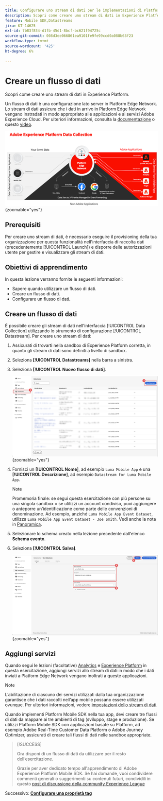 ```yaml
---
title: Configurare uno stream di dati per le implementazioni di Platform Mobile SDK
description: Scopri come creare uno stream di dati in Experience Platform.
feature: Mobile SDK,Datastreams
jira: KT-14625
exl-id: 7b83f834-d1fb-45d1-8bcf-bc621f94725c
source-git-commit: 008d3ee066861ea9101fe9fe99ccd0a088b63f23
workflow-type: tm+mt
source-wordcount: '425'
ht-degree: 6%

---
```


# Creare un flusso di dati

Scopri come creare uno stream di dati in Experience Platform.

Un flusso di dati è una configurazione lato server in Platform Edge Network. Lo stream di dati assicura che i dati in arrivo in Platform Edge Network vengano instradati in modo appropriato alle applicazioni e ai servizi Adobe Experience Cloud. Per ulteriori informazioni, consulta la [documentazione](https://experienceleague.adobe.com/en/docs/experience-platform/datastreams/overview) o questo [video](https://experienceleague.adobe.com/en/docs/platform-learn/data-collection/edge-network/configure-datastreams).

![Architettura](assets/architecture.png){zoomable="yes"}

## Prerequisiti

Per creare uno stream di dati, è necessario eseguire il provisioning della tua organizzazione per questa funzionalità nell&#39;interfaccia di raccolta dati (precedentemente [!UICONTROL Launch]) e disporre delle autorizzazioni utente per gestire e visualizzare gli stream di dati.

## Obiettivi di apprendimento

In questa lezione verranno fornite le seguenti informazioni:

* Sapere quando utilizzare un flusso di dati.
* Creare un flusso di dati.
* Configurare un flusso di dati.

## Creare un flusso di dati

È possibile creare gli stream di dati nell&#39;interfaccia [!UICONTROL Data Collection] utilizzando lo strumento di configurazione [!UICONTROL Datastream]. Per creare uno stream di dati:

1. Assicurati di trovarti nella sandbox di Experience Platform corretta, in quanto gli stream di dati sono definiti a livello di sandbox.
1. Seleziona **[!UICONTROL Datastreams]** nella barra a sinistra.
1. Seleziona **[!UICONTROL Nuovo flusso di dati]**.

   ![home datastreams](assets/datastream-new.png){zoomable="yes"}

1. Fornisci un **[!UICONTROL Nome]**, ad esempio `Luma Mobile App` e una **[!UICONTROL Descrizione]**, ad esempio `Datastream for Luma Mobile App`.

   >[!NOTE]
   >
   >Promemoria finale: se segui questa esercitazione con più persone su una singola sandbox o se utilizzi un account condiviso, puoi aggiungere o anteporre un’identificazione come parte delle convenzioni di denominazione. Ad esempio, anziché `Luma Mobile App Event Dataset`, utilizza `Luma Mobile App Event Dataset - Joe Smith`. Vedi anche la nota in [Panoramica](overview.md).

1. Selezionare lo schema creato nella lezione precedente dall&#39;elenco **Schema evento**.
1. Seleziona **[!UICONTROL Salva]**.

   ![nuovi flussi di dati](assets/datastream-name.png){zoomable="yes"}


## Aggiungi servizi

Quando segui le lezioni (facoltative) [Analytics](analytics.md) e [Experience Platform](platform.md) in questa esercitazione, aggiungi servizi allo stream di dati in modo che i dati inviati a Platform Edge Network vengano inoltrati a queste applicazioni.

<!--

### Adobe Analytics

1. Select **[!UICONTROL Add Service]**.

1. Add **[!UICONTROL Adobe Analytics]** from the [!UICONTROL Service] list, 

1. Enter the name of the report site that you want to use in **[!UICONTROL Report Suite ID]**.

1. Enable the service by switching **[!UICONTROL Enabled]** on.

1. Select **[!UICONTROL Save]**.

   ![Add Adobe Analytics as datastream service](assets/datastream-service-aa.png){zoomable="yes"}


### Adobe Experience Platform

You might also want to enable the Adobe Experience Platform service. 

>[!IMPORTANT]
>
>You can only enable the Adobe Experience Platform service when having created an event dataset. If you don't already have an event dataset created, follow the instructions [here](platform.md).

1. Click ![Add](https://spectrum.adobe.com/static/icons/workflow_18/Smock_AddCircle_18_N.svg) **[!UICONTROL Add Service]** to add another service.

1. Select **[!UICONTROL Adobe Experience Platform]** from the [!UICONTROL Service] list.

1. Enable the service by switching **[!UICONTROL Enabled]** on.

1. Select the **[!UICONTROL Event Dataset]** that you created as part of the [Create a dataset](platform.md#create-a-dataset) instructions, for example **Luma Mobile App Event Dataset**

1. Select **[!UICONTROL Save]**.

   ![Add Adobe Experience Platform as a datastream service](assets/datastream-service-aep.png){zoomable="yes"}
1. The final configuration should look something like this.
   
   ![datastream settings](assets/datastream-settings.png){zoomable="yes"}

-->


>[!NOTE]
>
>L’abilitazione di ciascuno dei servizi utilizzati dalla tua organizzazione garantisce che i dati raccolti nell’app mobile possano essere utilizzati ovunque. Per ulteriori informazioni, vedere [impostazioni dello stream di dati](https://experienceleague.adobe.com/en/docs/experience-platform/datastreams/overview).

Quando implementi Platform Mobile SDK nella tua app, devi creare tre flussi di dati da mappare ai tre ambienti di tag (sviluppo, stage e produzione). Se utilizzi Platform Mobile SDK con applicazioni basate su Platform, ad esempio Adobe Real-Time Customer Data Platform o Adobe Journey Optimizer, assicurati di creare tali flussi di dati nelle sandbox appropriate.

>[!SUCCESS]
>
>Ora disponi di un flusso di dati da utilizzare per il resto dell’esercitazione.
>
>Grazie per aver dedicato tempo all&#39;apprendimento di Adobe Experience Platform Mobile SDK. Se hai domande, vuoi condividere commenti generali o suggerimenti su contenuti futuri, condividili in questo [post di discussione della community Experience League](https://experienceleaguecommunities.adobe.com/t5/adobe-experience-platform-data/tutorial-discussion-implement-adobe-experience-cloud-in-mobile/td-p/443796)

Successivo: **[Configurare una proprietà tag](configure-tags.md)**
